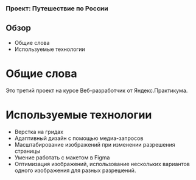 ### Проект: Путешествие по России

## Обзор
* Общие слова
* Используемые технологии

# Общие слова

Это третий проект на курсе Веб-разработчик от Яндекс.Практикума.

# Используемые технологии 

* Верстка на гридах
* Адаптивный дизайн с помощью медиа-запросов
* Масштабирование изображений при изменении разрешения страницы
* Умение работать с макетом в Figma
* Оптимизация изображений, использование нескольких вариантов одного изображения для разных разрешений.
